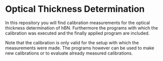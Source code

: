 # Optical Thickness Determination
In this repository you will find calibration measurements for the optical thickness determination of hBN. Furthermore the programs with which the calibration was executed and the finally applied program are included. 

Note that the calibration is only valid for the setup with which the measurements were made. The programs however can be used to make new calibrations or to evaluate already measured calibrations.
